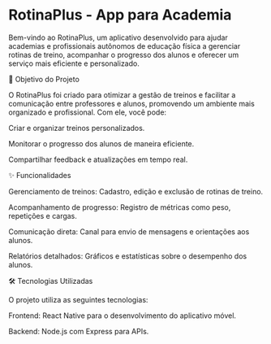 # RotinaPlus - App para Academia

Bem-vindo ao RotinaPlus, um aplicativo desenvolvido para ajudar academias e profissionais autônomos de educação física a gerenciar rotinas de treino, acompanhar o progresso dos alunos e oferecer um serviço mais eficiente e personalizado.

🎯 Objetivo do Projeto

O RotinaPlus foi criado para otimizar a gestão de treinos e facilitar a comunicação entre professores e alunos, promovendo um ambiente mais organizado e profissional. Com ele, você pode:

Criar e organizar treinos personalizados.

Monitorar o progresso dos alunos de maneira eficiente.

Compartilhar feedback e atualizações em tempo real.

✨ Funcionalidades

Gerenciamento de treinos: Cadastro, edição e exclusão de rotinas de treino.

Acompanhamento de progresso: Registro de métricas como peso, repetições e cargas.

Comunicação direta: Canal para envio de mensagens e orientações aos alunos.

Relatórios detalhados: Gráficos e estatísticas sobre o desempenho dos alunos.

🛠️ Tecnologias Utilizadas

O projeto utiliza as seguintes tecnologias:

Frontend: React Native para o desenvolvimento do aplicativo móvel.

Backend: Node.js com Express para APIs.
